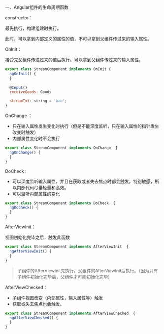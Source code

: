 一、Angular组件的生命周期函数



constructor：

最先执行，构建组建时执行。

此时，可以拿到内部定义的属性的值，不可以拿到父组件传过来的输入属性。



OnInit：

接受完父组件传递过来的值后执行。可以拿到父组件传过来的输入属性。

```js
export class StreamComponent implements OnInit {
  ngOnInit() {
  }
    
  @Input()
  receiveGoods: Goods

  streamTxt: string = 'aaa';
}
```





OnChange ： 

- 只在输入属性发生变化时执行（但是不能深度监听，只在输入属性的指针发生改变时触发）
- 内部属性变化时不会执行

```js
export class StreamComponent implements OnChange  {
  ngOnChange() {
  }
}
```



DoCheck : 

- 可以深度监听输入属性，并且在获取或者失去焦点时都会触发，特别敏感，所以内部代码尽量轻量和高效。
- 可以监听内部属性的变化

```js
export class StreamComponent implements DoCheck  {
  ngDoCheck() {
  }
}
```





AfterViewInit：

视图初始化完毕之后，触发此函数

```js
export class StreamComponent implements AfterViewInit  {
  ngAfterViewInit() {
  }
}
```

> 子组件的AfterViewInit先执行，父组件的AfterViewInit后执行。（因为只有子组件初始化完毕后，父组件才可能初始化完毕）



AfterViewChecked：

- 子组件视图改变（内部属性，输入属性等）触发
- 获取或失去焦点也会触发。

```js
export class StreamComponent implements AfterViewChecked  {
  ngAfterViewChecked() {
  }
}
```













